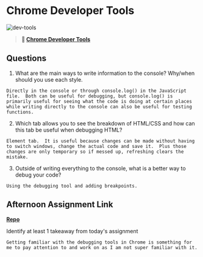 # Chrome Developer Tools

![dev-tools](https://bcw.blob.core.windows.net/public/img/lesson-images/4571780153354770)

> **📖 [Chrome Developer Tools](https://codeworksacademy.com/fs-student-guide/resources/wk2/03-Chrome-Dev-Tools)**

## Questions

1. What are the main ways to write information to the console? Why/when should you use each style.
````
Directly in the console or through console.log() in the JavaScript file.  Both can be useful for debugging, but console.log() is primarily useful for seeing what the code is doing at certain places while writing directly to the console can also be useful for testing functions.
````
2. Which tab allows you to see the breakdown of HTML/CSS and how can this tab be useful when debugging HTML?
````
Element tab.  It is useful because changes can be made without having to switch windows, change the actual code and save it.  Plus those changes are only temporary so if messed up, refreshing clears the mistake.
````
3. Outside of writing everything to the console, what is a better way to debug your code?
````
Using the debugging tool and adding breakpoints.
````
## Afternoon Assignment Link

**[Repo](https://github.com/coombsab/<ASSIGNMENT_REPO>)**

Identify at least 1 takeaway from today's assignment
````
Getting familiar with the debugging tools in Chrome is something for me to pay attention to and work on as I am not super familiar with it.
````